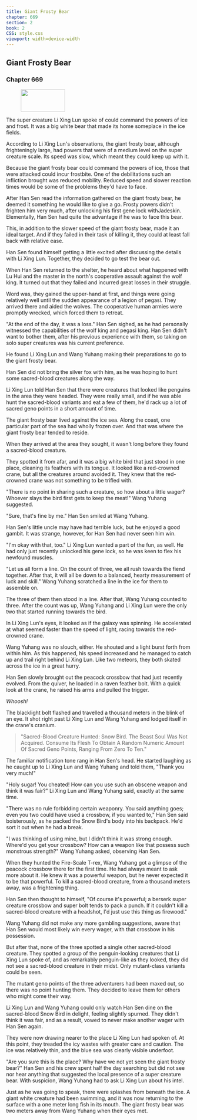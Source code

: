 ```yaml
---
title: Giant Frosty Bear
chapter: 669
section: 2
book: 2
CSS: style.css
viewport: width=device-width
---
```


## Giant Frosty Bear

### Chapter 669

<figure>
	<img src="../Images/gem.gif" alt="" id="gem" width="120" height="60" />
</figure>

The super creature Li Xing Lun spoke of could command the powers of ice and frost. It was a big white bear that made its home someplace in the ice fields.

According to Li Xing Lun's observations, the giant frosty bear, although frighteningly large, had powers that were of a medium level on the super creature scale. Its speed was slow, which meant they could keep up with it.

Because the giant frosty bear could command the powers of ice, those that were attacked could incur frostbite. One of the debilitations such an infliction brought was reduced mobility. Reduced speed and slower reaction times would be some of the problems they'd have to face.

After Han Sen read the information gathered on the giant frosty bear, he deemed it something he would like to give a go. Frosty powers didn't frighten him very much, after unlocking his first gene lock withJadeskin. Elementally, Han Sen had quite the advantage if he was to face this bear.

This, in addition to the slower speed of the giant frosty bear, made it an ideal target. And if they failed in their task of killing it, they could at least fall back with relative ease.

Han Sen found himself getting a little excited after discussing the details with Li Xing Lun. Together, they decided to go test the bear out.

When Han Sen returned to the shelter, he heard about what happened with Lu Hui and the master in the north's cooperative assault against the wolf king. It turned out that they failed and incurred great losses in their struggle.

Word was, they gained the upper-hand at first, and things were going relatively well until the sudden appearance of a legion of pegasi. They arrived there and aided the wolves. The cooperative human armies were promptly wrecked, which forced them to retreat.

"At the end of the day, it was a loss." Han Sen sighed, as he had personally witnessed the capabilities of the wolf king and pegasi king. Han Sen didn't want to bother them, after his previous experience with them, so taking on solo super creatures was his current preference.

He found Li Xing Lun and Wang Yuhang making their preparations to go to the giant frosty bear.

Han Sen did not bring the silver fox with him, as he was hoping to hunt some sacred-blood creatures along the way.

Li Xing Lun told Han Sen that there were creatures that looked like penguins in the area they were headed. They were really small, and if he was able hunt the sacred-blood variants and eat a few of them, he'd rack up a lot of sacred geno points in a short amount of time.

The giant frosty bear lived against the ice sea. Along the coast, one particular part of the sea had wholly frozen over. And that was where the giant frosty bear tended to reside.

When they arrived at the area they sought, it wasn't long before they found a sacred-blood creature.

They spotted it from afar, and it was a big white bird that just stood in one place, cleaning its feathers with its tongue. It looked like a red-crowned crane, but all the creatures around avoided it. They knew that the red-crowned crane was not something to be trifled with.

"There is no point in sharing such a creature, so how about a little wager? Whoever slays the bird first gets to keep the meat!" Wang Yuhang suggested.

"Sure, that's fine by me." Han Sen smiled at Wang Yuhang.

Han Sen's little uncle may have had terrible luck, but he enjoyed a good gambit. It was strange, however, for Han Sen had never seen him win.

"I'm okay with that, too." Li Xing Lun wanted a part of the fun, as well. He had only just recently unlocked his gene lock, so he was keen to flex his newfound muscles.

"Let us all form a line. On the count of three, we all rush towards the fiend together. After that, it will all be down to a balanced, hearty measurement of luck and skill." Wang Yuhang scratched a line in the ice for them to assemble on.

The three of them then stood in a line. After that, Wang Yuhang counted to three. After the count was up, Wang Yuhang and Li Xing Lun were the only two that started running towards the bird.

In Li Xing Lun's eyes, it looked as if the galaxy was spinning. He accelerated at what seemed faster than the speed of light, racing towards the red-crowned crane.

Wang Yuhang was no slouch, either. He shouted and a light burst forth from within him. As this happened, his speed increased and he managed to catch up and trail right behind Li Xing Lun. Like two meteors, they both skated across the ice in a great hurry.

Han Sen slowly brought out the peacock crossbow that had just recently evolved. From the quiver, he loaded in a raven feather bolt. With a quick look at the crane, he raised his arms and pulled the trigger.

*Whoosh!*

The blacklight bolt flashed and travelled a thousand meters in the blink of an eye. It shot right past Li Xing Lun and Wang Yuhang and lodged itself in the crane's cranium.

> "Sacred-Blood Creature Hunted: Snow Bird. The Beast Soul Was Not Acquired. Consume Its Flesh To Obtain A Random Numeric Amount Of Sacred Geno Points, Ranging From Zero To Ten."

The familiar notification tone rang in Han Sen's head. He started laughing as he caught up to Li Xing Lun and Wang Yuhang and told them, "Thank you very much!"

"Holy sugar! You cheated! How can you use such an obscene weapon and think it was fair?" Li Xing Lun and Wang Yuhang said, exactly at the same time.

"There was no rule forbidding certain weaponry. You said anything goes; even you two could have used a crossbow, if you wanted to," Han Sen said boisterously, as he packed the Snow Bird's body into his backpack. He'd sort it out when he had a break.

"I was thinking of using mine, but I didn't think it was strong enough. Where'd you get your crossbow? How can a weapon like that possess such monstrous strength?" Wang Yuhang asked, observing Han Sen.

When they hunted the Fire-Scale T-rex, Wang Yuhang got a glimpse of the peacock crossbow there for the first time. He had always meant to ask more about it. He knew it was a powerful weapon, but he never expected it to be that powerful. To kill a sacred-blood creature, from a thousand meters away, was a frightening thing.

Han Sen then thought to himself, "Of course it's powerful; a berserk super creature crossbow and super bolt tends to pack a punch. If it couldn't kill a sacred-blood creature with a headshot, I'd just use this thing as firewood."

Wang Yuhang did not make any more gambling suggestions, aware that Han Sen would most likely win every wager, with that crossbow in his possession.

But after that, none of the three spotted a single other sacred-blood creature. They spotted a group of the penguin-looking creatures that Li Xing Lun spoke of, and as remarkably penguin-like as they looked, they did not see a sacred-blood creature in their midst. Only mutant-class variants could be seen.

The mutant geno points of the three adventurers had been maxed out, so there was no point hunting them. They decided to leave them for others who might come their way.

Li Xing Lun and Wang Yuhang could only watch Han Sen dine on the sacred-blood Snow Bird in delight, feeling slightly spurned. They didn't think it was fair, and as a result, vowed to never make another wager with Han Sen again.

They were now drawing nearer to the place Li Xing Lun had spoken of. At this point, they treaded the icy wastes with greater care and caution. The ice was relatively thin, and the blue sea was clearly visible underfoot.

"Are you sure this is the place? Why have we not yet seen the giant frosty bear?" Han Sen and his crew spent half the day searching but did not see nor hear anything that suggested the local presence of a super creature bear. With suspicion, Wang Yuhang had to ask Li Xing Lun about his intel.

Just as he was going to speak, there were splashes from beneath the ice. A giant white creature had been swimming, and it was now returning to the surface with a one meter long fish in its mouth. The giant frosty bear was two meters away from Wang Yuhang when their eyes met.